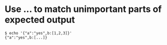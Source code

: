 # Use ... to match unimportant parts of expected output

```console tesh-session="foo"
$ echo '{"a":"yes",b:[1,2,3]}'
{"a":"yes",b:[...]}
```
